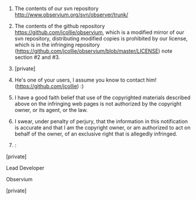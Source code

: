 1) The contents of our svn repository
http://www.observium.org/svn/observer/trunk/

2) The contents of the github repository
https://github.com/jcollie/observium, which is a modified mirror of our
svn repository, distributing modified copies is prohibited by our
license, which is in the infringing repository
(https://github.com/jcollie/observium/blob/master/LICENSE) note section
#2 and #3.

3) [private]

4) He's one of your users, I assume you know to contact him!
(https://github.com/jcollie) :)

5) I have a good faith belief that use of the copyrighted materials
described above on the infringing web pages is not authorized by the
copyright owner, or its agent, or the law.

6) I swear, under penalty of perjury, that the information in this
notification is accurate and that I am the copyright owner, or am
authorized to act on behalf of the owner, of an exclusive right that is
allegedly infringed.

7) :

[private]

Lead Developer

Observium

[private]
